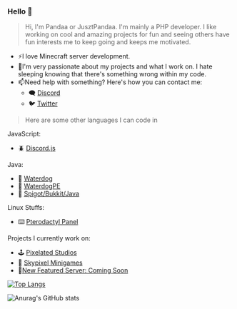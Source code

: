 ### Hello 👋

> Hi, I'm Pandaa or JusztPandaa. I'm mainly a PHP developer. I like working on cool and amazing projects for fun and seeing others have fun interests me to keep going and keeps me motivated.

- ⚡I love Minecraft server development.
- 🌱I'm very passionate about my projects and what I work on. I hate sleeping knowing that there's something wrong within my code.
- 📫Need help with something? Here's how you can contact me:
  - 🗨️ [Discord](https://discord.com/users/320397746584551425)
  - 🐦 [Twitter](https://twitter.com/phpPandaa)

> Here are some other languages I can code in

JavaScript:
 - 🪲 [Discord.js](https://github.com/discord/discordjs)

Java:
- 🤝 [Waterdog](https://docs.waterdog.dev)
- 🤝 [WaterdogPE](https://docs.waterdog.dev)
- 🤝 [Spigot/Bukkit/Java](https://www.spigotmc.org)

Linux Stuffs:
- ⌨️ [Pterodactyl Panel](https://pterodactyl.io)

Projects I currently work on:
- 🕹️ [Pixelated Studios](https://www.pixelatedstudios.xyz)
- 🌋 [Skypixel Minigames](https://skypixelmc.xyz)
-  🧚[New Featured Server: Coming Soon](https://comingsoon.net)











[![Top Langs](https://github-readme-stats.vercel.app/api/top-langs/?username=JusztPandaa&langs_count=4)](https://github.com/anuraghazra/github-readme-stats)




![Anurag's GitHub stats](https://github-readme-stats.vercel.app/api?username=JusztPandaa&show_icons=true&theme=dracula)



